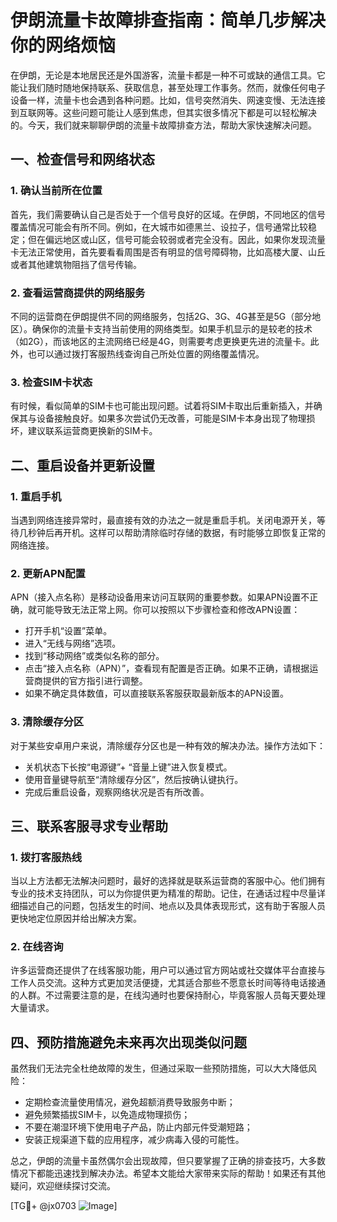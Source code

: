 # 伊朗流量卡故障排查指南：简单几步解决你的网络烦恼

在伊朗，无论是本地居民还是外国游客，流量卡都是一种不可或缺的通信工具。它能让我们随时随地保持联系、获取信息，甚至处理工作事务。然而，就像任何电子设备一样，流量卡也会遇到各种问题。比如，信号突然消失、网速变慢、无法连接到互联网等。这些问题可能让人感到焦虑，但其实很多情况下都是可以轻松解决的。今天，我们就来聊聊伊朗的流量卡故障排查方法，帮助大家快速解决问题。

## 一、检查信号和网络状态

### 1. 确认当前所在位置
首先，我们需要确认自己是否处于一个信号良好的区域。在伊朗，不同地区的信号覆盖情况可能会有所不同。例如，在大城市如德黑兰、设拉子，信号通常比较稳定；但在偏远地区或山区，信号可能会较弱或者完全没有。因此，如果你发现流量卡无法正常使用，首先要看看周围是否有明显的信号障碍物，比如高楼大厦、山丘或者其他建筑物阻挡了信号传输。

### 2. 查看运营商提供的网络服务
不同的运营商在伊朗提供不同的网络服务，包括2G、3G、4G甚至是5G（部分地区）。确保你的流量卡支持当前使用的网络类型。如果手机显示的是较老的技术（如2G），而该地区的主流网络已经是4G，则需要考虑更换更先进的流量卡。此外，也可以通过拨打客服热线查询自己所处位置的网络覆盖情况。

### 3. 检查SIM卡状态
有时候，看似简单的SIM卡也可能出现问题。试着将SIM卡取出后重新插入，并确保其与设备接触良好。如果多次尝试仍无改善，可能是SIM卡本身出现了物理损坏，建议联系运营商更换新的SIM卡。

## 二、重启设备并更新设置

### 1. 重启手机
当遇到网络连接异常时，最直接有效的办法之一就是重启手机。关闭电源开关，等待几秒钟后再开机。这样可以帮助清除临时存储的数据，有时能够立即恢复正常的网络连接。

### 2. 更新APN配置
APN（接入点名称）是移动设备用来访问互联网的重要参数。如果APN设置不正确，就可能导致无法正常上网。你可以按照以下步骤检查和修改APN设置：
- 打开手机“设置”菜单。
- 进入“无线与网络”选项。
- 找到“移动网络”或类似名称的部分。
- 点击“接入点名称（APN）”，查看现有配置是否正确。如果不正确，请根据运营商提供的官方指引进行调整。
- 如果不确定具体数值，可以直接联系客服获取最新版本的APN设置。

### 3. 清除缓存分区
对于某些安卓用户来说，清除缓存分区也是一种有效的解决办法。操作方法如下：
- 关机状态下长按“电源键”+ “音量上键”进入恢复模式。
- 使用音量键导航至“清除缓存分区”，然后按确认键执行。
- 完成后重启设备，观察网络状况是否有所改善。

## 三、联系客服寻求专业帮助

### 1. 拨打客服热线
当以上方法都无法解决问题时，最好的选择就是联系运营商的客服中心。他们拥有专业的技术支持团队，可以为你提供更为精准的帮助。记住，在通话过程中尽量详细描述自己的问题，包括发生的时间、地点以及具体表现形式，这有助于客服人员更快地定位原因并给出解决方案。

### 2. 在线咨询
许多运营商还提供了在线客服功能，用户可以通过官方网站或社交媒体平台直接与工作人员交流。这种方式更加灵活便捷，尤其适合那些不愿意长时间等待电话接通的人群。不过需要注意的是，在线沟通时也要保持耐心，毕竟客服人员每天要处理大量请求。

## 四、预防措施避免未来再次出现类似问题

虽然我们无法完全杜绝故障的发生，但通过采取一些预防措施，可以大大降低风险：
- 定期检查流量使用情况，避免超额消费导致服务中断；
- 避免频繁插拔SIM卡，以免造成物理损伤；
- 不要在潮湿环境下使用电子产品，防止内部元件受潮短路；
- 安装正规渠道下载的应用程序，减少病毒入侵的可能性。

总之，伊朗的流量卡虽然偶尔会出现故障，但只要掌握了正确的排查技巧，大多数情况下都能迅速找到解决办法。希望本文能给大家带来实际的帮助！如果还有其他疑问，欢迎继续探讨交流。

[TG💪+ @jx0703 ![Image](https://github.com/user-attachments/assets/dbca1d08-cadb-493c-b0ec-ad6f7a83f270)]
